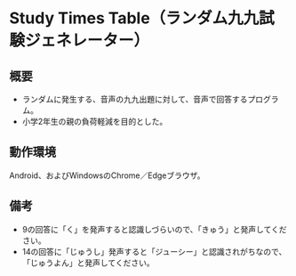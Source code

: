# Study Times Table（ランダム九九試験ジェネレーター）

## 概要

- ランダムに発生する、音声の九九出題に対して、音声で回答するプログラム。
- 小学2年生の親の負荷軽減を目的とした。

## 動作環境

Android、およびWindowsのChrome／Edgeブラウザ。

## 備考

- 9の回答に「く」を発声すると認識しづらいので、「きゅう」と発声してください。
- 14の回答に「じゅうし」発声すると「ジューシー」と認識されがちなので、「じゅうよん」と発声してください。
